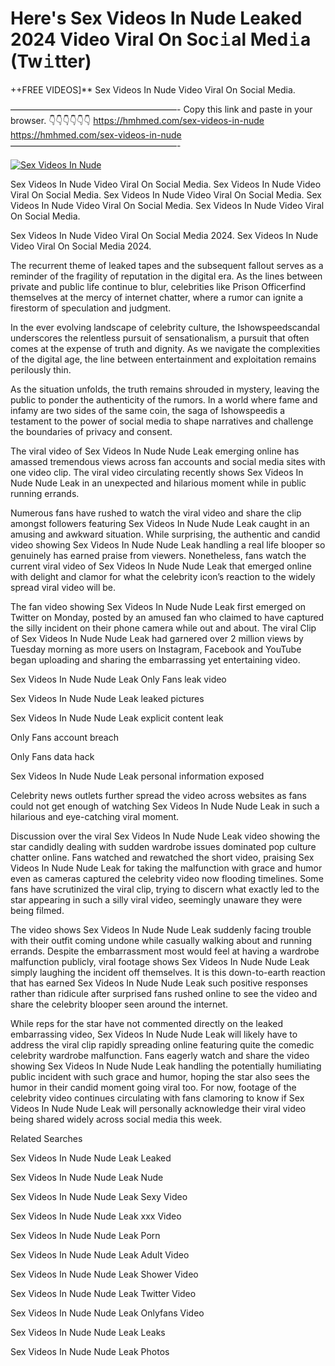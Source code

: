 # Here's Sex Videos In Nude Leaked 2024 Video Viral On Soc𝚒al Med𝚒a (Tw𝚒tter)

++FREE VIDEOS]** Sex Videos In Nude Video Viral On Social Media.

———————————————————-
Copy this link and paste in your browser.
👇👇👇👇👇👇
https://hmhmed.com/sex-videos-in-nude
https://hmhmed.com/sex-videos-in-nude
———————————————————-

[![Sex Videos In Nude](https://i.imgur.com/dJHk4Zq.gif)](https://hmhmed.com/sex-videos-in-nude)

Sex Videos In Nude Video Viral On Social Media. Sex Videos In Nude Video Viral On Social Media. Sex Videos In Nude Video Viral On Social Media. Sex Videos In Nude Video Viral On Social Media. Sex Videos In Nude Video Viral On Social Media.

Sex Videos In Nude Video Viral On Social Media 2024. Sex Videos In Nude Video Viral On Social Media 2024.

The recurrent theme of leaked tapes and the subsequent fallout serves as a reminder of the fragility of reputation in the digital era. As the lines between private and public life continue to blur, celebrities like Prison Officerfind themselves at the mercy of internet chatter, where a rumor can ignite a firestorm of speculation and judgment.

In the ever evolving landscape of celebrity culture, the Ishowspeedscandal underscores the relentless pursuit of sensationalism, a pursuit that often comes at the expense of truth and dignity. As we navigate the complexities of the digital age, the line between entertainment and exploitation remains perilously thin.

As the situation unfolds, the truth remains shrouded in mystery, leaving the public to ponder the authenticity of the rumors. In a world where fame and infamy are two sides of the same coin, the saga of Ishowspeedis a testament to the power of social media to shape narratives and challenge the boundaries of privacy and consent.

The viral video of Sex Videos In Nude Nude Leak emerging online has amassed tremendous views across fan accounts and social media sites with one video clip. The viral video circulating recently shows Sex Videos In Nude Nude Leak in an unexpected and hilarious moment while in public running errands.

Numerous fans have rushed to watch the viral video and share the clip amongst followers featuring Sex Videos In Nude Nude Leak caught in an amusing and awkward situation. While surprising, the authentic and candid video showing Sex Videos In Nude Nude Leak handling a real life blooper so genuinely has earned praise from viewers. Nonetheless, fans watch the current viral video of Sex Videos In Nude Nude Leak that emerged online with delight and clamor for what the celebrity icon’s reaction to the widely spread viral video will be.

The fan video showing Sex Videos In Nude Nude Leak first emerged on Twitter on Monday, posted by an amused fan who claimed to have captured the silly incident on their phone camera while out and about. The viral Clip of Sex Videos In Nude Nude Leak had garnered over 2 million views by Tuesday morning as more users on Instagram, Facebook and YouTube began uploading and sharing the embarrassing yet entertaining video.

Sex Videos In Nude Nude Leak Only Fans leak video

Sex Videos In Nude Nude Leak leaked pictures

Sex Videos In Nude Nude Leak explicit content leak

Only Fans account breach

Only Fans data hack

Sex Videos In Nude Nude Leak personal information exposed

Celebrity news outlets further spread the video across websites as fans could not get enough of watching Sex Videos In Nude Nude Leak in such a hilarious and eye-catching viral moment.

Discussion over the viral Sex Videos In Nude Nude Leak video showing the star candidly dealing with sudden wardrobe issues dominated pop culture chatter online. Fans watched and rewatched the short video, praising Sex Videos In Nude Nude Leak for taking the malfunction with grace and humor even as cameras captured the celebrity video now flooding timelines. Some fans have scrutinized the viral clip, trying to discern what exactly led to the star appearing in such a silly viral video, seemingly unaware they were being filmed.

The video shows Sex Videos In Nude Nude Leak suddenly facing trouble with their outfit coming undone while casually walking about and running errands. Despite the embarrassment most would feel at having a wardrobe malfunction publicly, viral footage shows Sex Videos In Nude Nude Leak simply laughing the incident off themselves. It is this down-to-earth reaction that has earned Sex Videos In Nude Nude Leak such positive responses rather than ridicule after surprised fans rushed online to see the video and share the celebrity blooper seen around the internet.

While reps for the star have not commented directly on the leaked embarrassing video, Sex Videos In Nude Nude Leak will likely have to address the viral clip rapidly spreading online featuring quite the comedic celebrity wardrobe malfunction. Fans eagerly watch and share the video showing Sex Videos In Nude Nude Leak handling the potentially humiliating public incident with such grace and humor, hoping the star also sees the humor in their candid moment going viral too. For now, footage of the celebrity video continues circulating with fans clamoring to know if Sex Videos In Nude Nude Leak will personally acknowledge their viral video being shared widely across social media this week.

Related Searches

Sex Videos In Nude Nude Leak Leaked

Sex Videos In Nude Nude Leak Nude

Sex Videos In Nude Nude Leak Sexy Video

Sex Videos In Nude Nude Leak xxx Video

Sex Videos In Nude Nude Leak Porn

Sex Videos In Nude Nude Leak Adult Video

Sex Videos In Nude Nude Leak Shower Video

Sex Videos In Nude Nude Leak Twitter Video

Sex Videos In Nude Nude Leak Onlyfans Video

Sex Videos In Nude Nude Leak Leaks

Sex Videos In Nude Nude Leak Photos